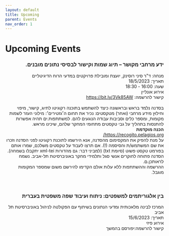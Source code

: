 ```yaml
---
layout: default
title: Upcoming
parent: Events
nav_order: 1
---
```


# Upcoming Events

<div  dir="rtl">
<h3>ידע מרחבי מקושר – תיוג שמות וקישור לבסיסי נתונים מובנים.</h3>
מנחה: ד"ר סיני רוסינק, יועצת ומובילת פרויקטים במדעי הרוח הדיגיטליים<br>
<div  dir="rtl">
תאריך: 18/5/2023 <br>
שעה: 16:00 - 18:30 <br>
אירוע אונליין<br>
קישור להרשמה: <a href="https://bit.ly/3Vk85AW">https://bit.ly/3Vk85AW</a>
</div>
<br>
<div  dir="rtl">
בסדנה נלמד בראש ובראשונה כיצד להשתמש בתוכנה רקוגיטו לתיוג, קישור, מיפוי וחילוץ מידע מרחבי (ואחר) מטקסטים:
נכיר את תחום ה׳גזטירים׳: מילוני העזר לשמות מקומות, ומספר כלים וסביבות עבודה הנוגעים להם.
למשתתפות.ים תהיה אפשרות להתנסות בתהליך על גבי טקסטים מתחומי המחקר שלהם, שיכינו מראש.<br>
<strong>הכנה מוקדמת</strong><br>
<a href="https://recogito.pelagios.org/">https://recogito.pelagios.org/</a><br>
על מנת להפיק את המקסימום מהסדנה, אנא הירשמו לתוכנת רקוגיטו לפני הסדנה וזכרו את שם המשתמש/ת והסיסמה (!). אם תרצו לעבוד על טקסטים משלכם, שמרו אותם בפורמט טקסט פשוט (סיומת txt) (למביני דבר: גם מהדורות xml-tei יתקבלו בשמחה).<br>
הסדנה פתוחה לחוקרים אנשי סגל ותלמידי מחקר באוניברסיטת תל-אביב. נשמח לראותכן.ם.<br>
ההרשמה וההשתתפות ללא עלות אולם הקדימו להירשם משום שמספר המקומות מוגבל.
</div>

</div>
<br>
<br>
<div  dir="rtl">
<h3>בין אלגוריתמים למשפטים: ניתוח ועיבוד שפה משפטית בעברית</h3>
המרכז לבינה מלאכותית ומדעי הנתונים בשיתוף עם הפקולטה לניהול באוניברסיטת תל אביב<br>
<div  dir="rtl">
תאריך: 15/6/2023 <br>
אירוע פיזי<br>
קישור להרשמה:יפורסם בהמשך
</div>

